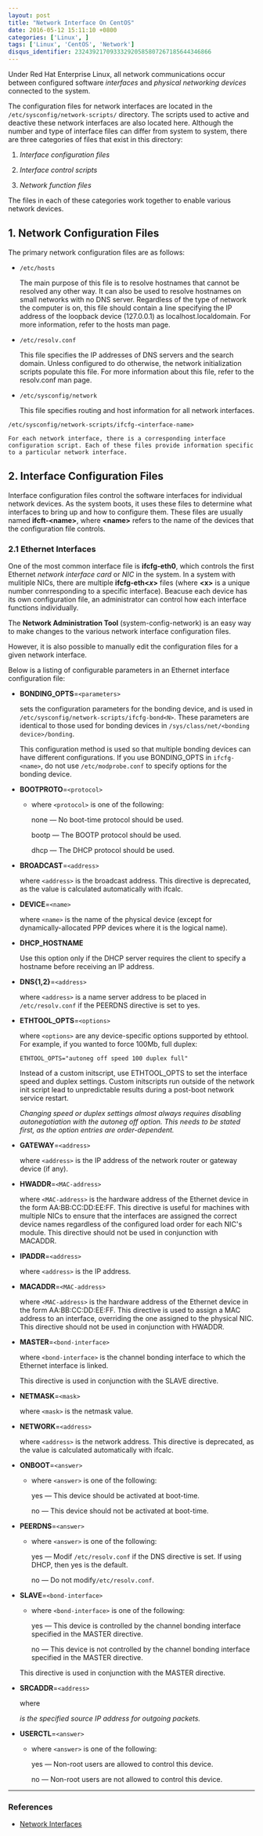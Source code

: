 ```yaml
---
layout: post
title: "Network Interface On CentOS"
date: 2016-05-12 15:11:10 +0800
categories: ['Linux', ]
tags: ['Linux', 'CentOS', 'Network']
disqus_identifier: 232439217093332920585807267185644346866
---
```

Under Red Hat Enterprise Linux, all network communications occur between configured software *interfaces* and *physical networking devices* connected to the system.

The configuration files for network interfaces are located in the `/etc/sysconfig/network-scripts/` directory. The scripts used to active and deactive these network interfaces are also located here. Although the number and type of interface files can differ from system to system, there are three categories of files that exist in this directory:

1. *Interface configuration files*

2. *Interface control scripts*

3. *Network function files*

The files in each of these categories work together to enable various network devices. 

## 1. Network Configuration Files

The primary network configuration files are as follows:

* `/etc/hosts`

    The main purpose of this file is to resolve hostnames that cannot be resolved any other way. It can also be used to resolve hostnames on small networks with no DNS server. Regardless of the type of network the computer is on, this file should contain a line specifying the IP address of the loopback device (127.0.0.1) as localhost.localdomain. For more information, refer to the hosts man page.

* `/etc/resolv.conf`

    This file specifies the IP addresses of DNS servers and the search domain. Unless configured to do otherwise, the network initialization scripts populate this file. For more information about this file, refer to the resolv.conf man page.

* `/etc/sysconfig/network`

    This file specifies routing and host information for all network interfaces.

`/etc/sysconfig/network-scripts/ifcfg-<interface-name>`

    For each network interface, there is a corresponding interface configuration script. Each of these files provide information specific to a particular network interface.

## 2. Interface Configuration Files

Interface configuration files control the software interfaces for individual network devices. As the system boots, it uses these files to determine what interfaces to bring up and how to configure them. These files are usually named **ifcft-&lt;name&gt;**, where **&lt;name&gt;** refers to the name of the devices that the configuration file controls.

### 2.1 Ethernet Interfaces

One of the most common interface file is **ifcfg-eth0**, which controls the first Ethernet *network interface card* or *NIC* in the system. In a system with mulitiple NICs, there are multiple **ifcfg-eth<*x*>** files (where **&lt;x&gt;** is a unique number conrresponding to a specific interface). Beacuse each device has its own configuration file, an administrator can control how each interface functions individually.

The **Network Administration Tool** (system-config-network) is an easy way to make changes to the various network interface configuration files.

However, it is also possible to manually edit the configuration files for a given network interface.

Below is a listing of configurable parameters in an Ethernet interface configuration file:

* **BONDING_OPTS**=`<parameters>`

    sets the configuration parameters for the bonding device, and is used in `/etc/sysconfig/network-scripts/ifcfg-bond<N>`. These parameters are identical to those used for bonding devices in `/sys/class/net/<bonding device>/bonding`.

    This configuration method is used so that multiple bonding devices can have different configurations. If you use BONDING_OPTS in `ifcfg-<name>`, do not use `/etc/modprobe.conf` to specify options for the bonding device.

* **BOOTPROTO**=`<protocol>`

    * where `<protocol>` is one of the following:

        none — No boot-time protocol should be used.

        bootp — The BOOTP protocol should be used.

        dhcp — The DHCP protocol should be used.

* **BROADCAST**=`<address>`

    where `<address>` is the broadcast address. This directive is deprecated, as the value is calculated automatically with ifcalc.

* **DEVICE**=`<name>`

    where `<name>` is the name of the physical device (except for dynamically-allocated PPP devices where it is the logical name).

* **DHCP_HOSTNAME**

    Use this option only if the DHCP server requires the client to specify a hostname before receiving an IP address.

* **DNS{1,2}**=`<address>`

    where `<address>` is a name server address to be placed in `/etc/resolv.conf` if the PEERDNS directive is set to yes.

* **ETHTOOL_OPTS**=`<options>`

    where `<options>` are any device-specific options supported by ethtool. For example, if you wanted to force 100Mb, full duplex:

    `ETHTOOL_OPTS="autoneg off speed 100 duplex full"`

    Instead of a custom initscript, use ETHTOOL_OPTS to set the interface speed and duplex settings. Custom initscripts run outside of the network init script lead to unpredictable results during a post-boot network service restart.

    *Changing speed or duplex settings almost always requires disabling autonegotiation with the autoneg off option. This needs to be stated first, as the option entries are order-dependent.*

* **GATEWAY**=`<address>`

    where `<address>` is the IP address of the network router or gateway device (if any).

* **HWADDR**=`<MAC-address>`

    where `<MAC-address>` is the hardware address of the Ethernet device in the form AA:BB:CC:DD:EE:FF. This directive is useful for machines with multiple NICs to ensure that the interfaces are assigned the correct device names regardless of the configured load order for each NIC's module. This directive should not be used in conjunction with MACADDR.

* **IPADDR**=`<address>`

    where `<address>` is the IP address.

* **MACADDR**=`<MAC-address>`

    where `<MAC-address>` is the hardware address of the Ethernet device in the form AA:BB:CC:DD:EE:FF. This directive is used to assign a MAC address to an interface, overriding the one assigned to the physical NIC. This directive should not be used in conjunction with HWADDR.

* **MASTER**=`<bond-interface>`

    where `<bond-interface>` is the channel bonding interface to which the Ethernet interface is linked.

    This directive is used in conjunction with the SLAVE directive.

* **NETMASK**=`<mask>`

    where `<mask>` is the netmask value.

* **NETWORK**=`<address>`

    where `<address>` is the network address. This directive is deprecated, as the value is calculated automatically with ifcalc.

* **ONBOOT**=`<answer>`

    * where `<answer>` is one of the following:

        yes — This device should be activated at boot-time.

        no — This device should not be activated at boot-time.

* **PEERDNS**=`<answer>`

    * where `<answer>` is one of the following:

        yes — Modif `/etc/resolv.conf` if the DNS directive is set. If using DHCP, then yes is the default.

        no — Do not modify`/etc/resolv.conf`.

* **SLAVE**=`<bond-interface>`

    * where `<bond-interface>` is one of the following:

        yes — This device is controlled by the channel bonding interface specified in the MASTER directive.

        no — This device is not controlled by the channel bonding interface specified in the MASTER directive.

    This directive is used in conjunction with the MASTER directive.

* **SRCADDR**=`<address>`

    where <address> is the specified source IP address for outgoing packets.

* **USERCTL**=`<answer>`

    * where `<answer>` is one of the following:

        yes — Non-root users are allowed to control this device.

        no — Non-root users are not allowed to control this device.

* * *

### References

* [Network Interfaces](https://www.centos.org/docs/5/html/5.1/Deployment_Guide/ch-networkscripts.html)
